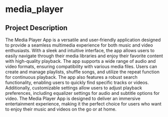 # media_player

## Project Description

The Media Player App is a versatile and user-friendly application designed to
provide a seamless multimedia experience for both music and video enthusiasts.
With a sleek and intuitive interface, the app allows users to easily navigate 
through their media libraries and enjoy their favorite content with high-quality
playback. The app supports a wide range of audio and video formats, ensuring
compatibility with various media files. Users can create and manage playlists,
shuffle songs, and utilize the repeat function for continuous playback. The app
also features a robust search functionality, enabling users to quickly find
specific tracks or videos. Additionally, customizable settings allow users to
adjust playback preferences, including equalizer settings for audio and subtitle
options for video. The Media Player App is designed to deliver an immersive 
entertainment experience, making it the perfect choice for users who want to
enjoy their music and videos on the go or at home.
